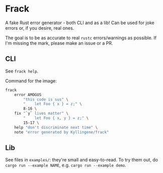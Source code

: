 # Frack

A fake Rust error generator - both CLI and as a lib! Can be used for joke errors
or, if you desire, real ones.

The goal is to be as accurate to real `rustc` errors/warnings as possible. If
I'm missing the mark, please make an issue or a PR.

## CLI

See `frack help`.

Command for the image:

```bash
frack
    error AMOGUS
        "this code is sus" \
        "    let Foo { x } = z;" \
        8-16 \
    fix "`y` lives matter" \
        "    let Foo { x, y } = z;" \
        15-17 \
    help "don't discriminate next time" \
    note "error generated by Kyllingene/frack"
```

## Lib

See files in `examples/`: they're small and easy-to-read. To try them out, do
`cargo run --example NAME`, e.g. `cargo run --example demo`.
